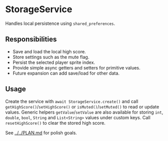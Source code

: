 # StorageService

Handles local persistence using `shared_preferences`.

## Responsibilities

- Save and load the local high score.
- Store settings such as the mute flag.
- Persist the selected player sprite index.
- Provide simple async getters and setters for primitive values.
- Future expansion can add save/load for other data.

## Usage

Create the service with `await StorageService.create()` and call
`getHighScore()`/`setHighScore()` or `isMuted()`/`setMuted()` to read or update
values. Generic helpers `getValue`/`setValue` are also available for storing
`int`, `double`, `bool`, `String` and `List<String>` values under custom keys.
Call `resetHighScore()` to clear the stored high score.

See [../../PLAN.md](../../PLAN.md) for polish goals.
